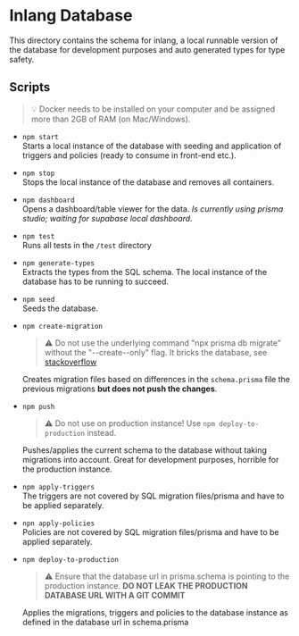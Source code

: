 # Inlang Database

This directory contains the schema for inlang, a local runnable version of the database for
development purposes and auto generated types for type safety.

## Scripts

> :bulb: Docker needs to be installed on your computer and be assigned more than 2GB of RAM (on Mac/Windows).

- `npm start`  
  Starts a local instance of the database with seeding and application of triggers and policies (ready to consume in front-end etc.).

- `npm stop`  
  Stops the local instance of the database and removes all containers.

- `npm dashboard`  
  Opens a dashboard/table viewer for the data.
  _Is currently using prisma studio; waiting for supabase local dashboard._

- `npm test`  
  Runs all tests in the `/test` directory

- `npm generate-types`  
  Extracts the types from the SQL schema. The local instance of the database has to be running to succeed.

- `npm seed`  
  Seeds the database.

- `npm create-migration`

  > :warning: Do not use the underlying command "npx prisma db migrate" without the "--create--only" flag. It bricks the database, see [stackoverflow](https://stackoverflow.com/questions/67551593/supabase-client-permission-denied-for-schema-public)

  Creates migration files based on differences in the `schema.prisma` file the previous migrations **but does not push the changes**.

- `npm push`

  > :warning: Do not use on production instance! Use `npm deploy-to-production` instead.

  Pushes/applies the current schema to the database without taking migrations into account. Great for development purposes, horrible for the production instance.

- `npm apply-triggers`  
  The triggers are not covered by SQL migration files/prisma and have to be applied separately.

- `npn apply-policies`  
  Policies are not covered by SQL migration files/prisma and have to be applied separately.

- `npm deploy-to-production`

  > :warning: Ensure that the database url in prisma.schema is pointing to the production instance. **DO NOT LEAK THE PRODUCTION DATABASE URL WITH A GIT COMMIT**

  Applies the migrations, triggers and policies to the database instance as defined in the database url in schema.prisma
